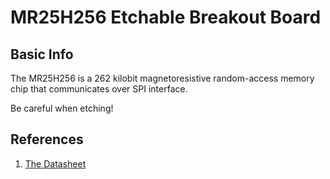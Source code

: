 # MR25H256 Etchable Breakout Board


## Basic Info  
The MR25H256 is a 262 kilobit magnetoresistive random-access memory chip 
that communicates over SPI interface. 


Be careful when etching!

## References
1. [The Datasheet](http://media.digikey.com/pdf/Data%20Sheets/EverSpin%20Technologies/MR25H256_Datasheet_Rev8.pdf)
